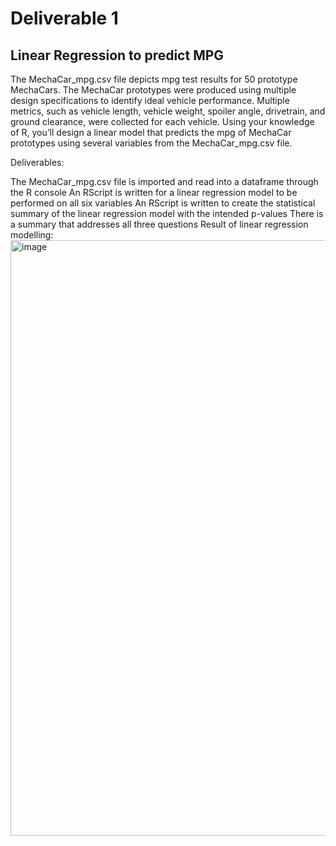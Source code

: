 # Deliverable 1
## Linear Regression to predict MPG
The MechaCar_mpg.csv file depicts mpg test results for 50 prototype MechaCars. The MechaCar prototypes were produced using multiple design specifications to identify ideal vehicle performance. Multiple metrics, such as vehicle length, vehicle weight, spoiler angle, drivetrain, and ground clearance, were collected for each vehicle. Using your knowledge of R, you’ll design a linear model that predicts the mpg of MechaCar prototypes using several variables from the MechaCar_mpg.csv file.

Deliverables:

The MechaCar_mpg.csv file is imported and read into a dataframe through the R console
An RScript is written for a linear regression model to be performed on all six variables
An RScript is written to create the statistical summary of the linear regression model with the intended p-values
There is a summary that addresses all three questions
Result of linear regression modelling:
<img width="953" alt="image" src="https://user-images.githubusercontent.com/104689265/187011043-8e2629c3-205f-444d-be74-fc7afc0736d4.png">
